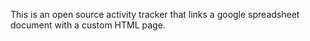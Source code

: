 This is an open source activity tracker that links a google spreadsheet document with a custom HTML page.
